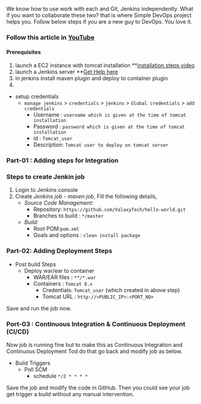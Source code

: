 We know how to use work with each and Git, Jenkins independently. What if you want to collaborate these two? that is where Simple DevOps project helps you. Follow below steps if you are a new guy to DevOps. You love it. 

### Follow this article in **[YouTube](https://www.youtube.com/watch?v=Z9G5stlXoyg)**  
#### Prerequisites
1. launch a EC2 instance with tomcat installation **[installation steps video](https://youtu.be/m21nFreFw8A)
2. launch a Jenkins server **[Get Help here](https://www.youtube.com/watch?v=M32O4Yv0ANc)
3. in jenkins install maven plugin and deploy to container plugin
4. 
- setup credentials
  - `manage jenkins` > `credentials` > `jenkins` > `Global credentials` > `add credentials`
    - Username	: `username which is given at the time of tomcat installation`
    - Password : `password which is given at the time of tomcat installation`
    - id      :  `Tomcat_user`
    - Description: `Tomcat user to deploy on tomcat server`

### Part-01 : Adding steps for Integration
### Steps to create Jenkin job
1. Login to Jenkins console
1. Create *Jenkins job - maven job*, Fill the following details,
   - *Source Code Management:*
      - Repository: `https://github.com/ValaxyTech/hello-world.git`
      - Branches to build : `*/master`  
   - *Build:*
     - Root POM:`pom.xml`
     - Goals and options : `clean install package`

### Part-02: Adding Deployment Steps 

 - Post build Steps
   - Deploy war/ear to container
      - WAR/EAR files : `**/*.war`
      - Containers : `Tomcat 8.x`
         - Credentials: `Tomcat_user` (which created in above step)
         - Tomcat URL : `http://<PUBLIC_IP>:<PORT_NO>`

Save and run the job now.

### Port-03 : Continuous Integration & Continuous Deployment (CI/CD)
Now job is running fine but to make this as Continuous Integration and Continuous Deployment Tod do that go back and modify job as below. 
  - Build Triggers
    - Poll SCM
      - schedule `*/2 * * * *`

Save the job and modify the code in GitHub. Then you could see your job get trigger a build without any manual intervention.


